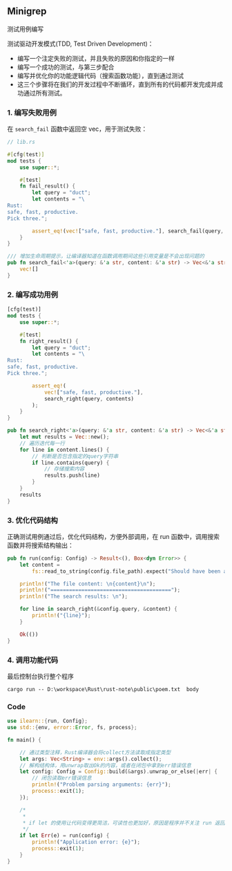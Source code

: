 ## Minigrep

测试用例编写

测试驱动开发模式(TDD, Test Driven Development)：

- 编写一个注定失败的测试，并且失败的原因和你指定的一样
- 编写一个成功的测试，与第三步配合
- 编写并优化你的功能逻辑代码（搜索函数功能），直到通过测试
- 这三个步骤将在我们的开发过程中不断循环，直到所有的代码都开发完成并成功通过所有测试。

### 1. 编写失败用例

在 `search_fail` 函数中返回空 vec，用于测试失败：

```rust
// lib.rs

#[cfg(test)]
mod tests {
    use super::*;

    #[test]
    fn fail_result() {
        let query = "duct";
        let contents = "\
Rust:
safe, fast, productive.
Pick three.";

        assert_eq!(vec!["safe, fast, productive."], search_fail(query, contents));
    }
}

/// 增加生命周期提示，让编译器知道在函数调用期间这些引用变量是不会出现问题的
pub fn search_fail<'a>(query: &'a str, content: &'a str) -> Vec<&'a str> {
    vec![]
}
```

### 2. 编写成功用例

```rust
[cfg(test)]
mod tests {
    use super::*;

    #[test]
    fn right_result() {
        let query = "duct";
        let contents = "\
Rust:
safe, fast, productive.
Pick three.";

        assert_eq!(
            vec!["safe, fast, productive."],
            search_right(query, contents)
        );
    }
}

pub fn search_right<'a>(query: &'a str, content: &'a str) -> Vec<&'a str> {
    let mut results = Vec::new();
    // 遍历迭代每一行
    for line in content.lines() {
        // 判断是否包含指定的query字符串
        if line.contains(query) {
            // 存储搜索内容
            results.push(line)
        }
    }
    results
}
```

### 3. 优化代码结构

正确测试用例通过后，优化代码结构，方便外部调用，在 run 函数中，调用搜索函数并将搜索结构输出：

```rust
pub fn run(config: Config) -> Result<(), Box<dyn Error>> {
    let content =
        fs::read_to_string(config.file_path).expect("Should have been able to read the file.");

    println!("The file content: \n{content}\n");
    println!("=======================================");
    println!("The search results: \n");

    for line in search_right(&config.query, &content) {
        println!("{line}");
    }

    Ok(())
}
```

### 4. 调用功能代码

最后控制台执行整个程序

```shell
cargo run -- D:\workspace\Rust\rust-note\public\poem.txt  body
```

### Code

```rust
use ilearn::{run, Config};
use std::{env, error::Error, fs, process};

fn main() {

    // 通过类型注释，Rust编译器会将collect方法读取成指定类型
    let args: Vec<String> = env::args().collect();
    // 解构结构体，用unwrap取出Ok的内容，或者在闭包中拿到err错误信息
    let config: Config = Config::build(&args).unwrap_or_else(|err| {
        // 闭包读取err错误信息
        println!("Problem parsing arguments: {err}");
        process::exit(1);
    });

    /*
     *
     * if let 的使用让代码变得更简洁，可读性也更加好，原因是程序并不关注 run 返回的 Ok 值，只需要用 if let 去匹配是否存在错误即可。
     */
    if let Err(e) = run(config) {
        println!("Application error: {e}");
        process::exit(1);
    }
}

```
